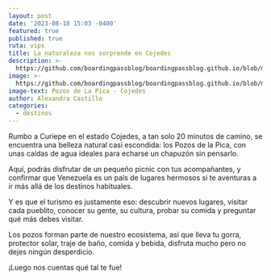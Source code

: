 ```yaml
---
layout: post
date: '2023-08-18 15:03 -0400'
featured: true
published: true
ruta: vips
title: La naturaleza nos sorprende en Cojedes
description: >-
  https://github.com/boardingpassblog/boardingpassblog.github.io/blob/main/assets/images/pozos-bp.jpg?raw=true
image: >-
  https://github.com/boardingpassblog/boardingpassblog.github.io/blob/main/assets/images/pozos-bp.jpg?raw=true
image-text: Pozos de La Pica - Cojedes
author: Alexandra Castillo
categories:
  - destinos
---
```


Rumbo a Curiepe en el estado Cojedes, a tan solo 20 minutos de camino, se encuentra una belleza natural casi escondida: los Pozos de la Pica, con unas caídas de agua ideales para echarse un chapuzón sin pensarlo. 

Aquí, podrás disfrutar de un pequeño picnic con tus acompañantes, y confirmar que Venezuela es un país de lugares hermosos si te aventuras a ir más allá de los destinos habituales. 

Y es que el turismo es justamente eso: descubrir nuevos lugares, visitar cada pueblito, conocer su gente, su cultura, probar su comida y preguntar qué más debes visitar. 

Los pozos forman parte de nuestro ecosistema, así que lleva tu gorra, protector solar, traje de baño, comida y bebida, disfruta mucho pero no dejes ningún desperdicio.

¡Luego nos cuentas qué tal te fue! 
